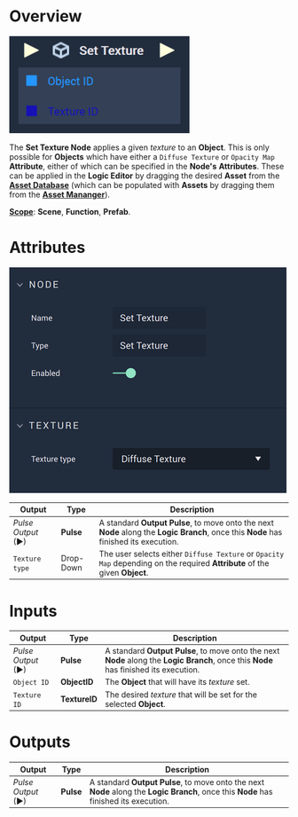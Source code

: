 # Overview


![The Set Texture Node.](../../../.gitbook/assets/settexturenode.png)

The **Set Texture Node** applies a given *texture* to an **Object**. This is only possible for **Objects** which have either a `Diffuse Texture` or `Opacity Map` **Attribute**, either of which can be specified in the **Node's** **Attributes**. These can be applied in the **Logic Editor** by dragging the desired **Asset** from the [**Asset Database**](../../../modules/asset-database.md) (which can be populated with **Assets** by dragging them from the [**Asset Mananger**](../../../modules/asset-manager.md)). 

[**Scope**](../../overview.md#scopes): **Scene**, **Function**, **Prefab**.


# Attributes


![The Set Texture Node Attributes.](../../../.gitbook/assets/settextureattributes.png)

|Output|Type|Description|
|---|---|---|
|*Pulse Output* (►)|**Pulse**|A standard **Output Pulse**, to move onto the next **Node** along the **Logic Branch**, once this **Node** has finished its execution.|
|`Texture type` | Drop-Down|The user selects either `Diffuse Texture` or `Opacity Map` depending on the required **Attribute** of the given **Object**.|

# Inputs

|Output|Type|Description|
|---|---|---|
|*Pulse Output* (►)|**Pulse**|A standard **Output Pulse**, to move onto the next **Node** along the **Logic Branch**, once this **Node** has finished its execution.|
| `Object ID` | **ObjectID** |The **Object** that will have its *texture* set.|
|`Texture ID` | **TextureID** |The desired *texture* that will be set for the selected **Object**.|


# Outputs

|Output|Type|Description|
|---|---|---|
|*Pulse Output* (►)|**Pulse**|A standard **Output Pulse**, to move onto the next **Node** along the **Logic Branch**, once this **Node** has finished its execution.|








